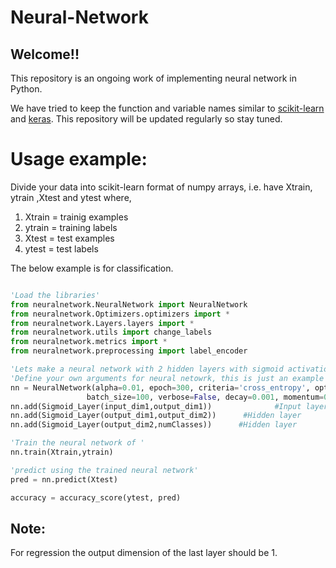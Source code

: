# Neural-Network
## Welcome!!
This repository is an ongoing work of implementing neural network in Python.

We have tried to keep the function and variable names similar to [scikit-learn](http://scikit-learn.org/stable/) and [keras](https://keras.io/). This repository will be updated regularly so stay tuned.

# Usage example:
Divide your data into scikit-learn format of numpy arrays, i.e. have Xtrain, ytrain ,Xtest and ytest where,

1. Xtrain = trainig examples
2. ytrain = training labels
3. Xtest = test examples
4. ytest = test labels 


The below example is for classification.
```python

'Load the libraries'
from neuralnetwork.NeuralNetwork import NeuralNetwork
from neuralnetwork.Optimizers.optimizers import *
from neuralnetwork.Layers.layers import *
from neuralnetwork.utils import change_labels
from neuralnetwork.metrics import *
from neuralnetwork.preprocessing import label_encoder

'Lets make a neural network with 2 hidden layers with sigmoid activation'
'Define your own arguments for neural netowrk, this is just an example'
nn = NeuralNetwork(alpha=0.01, epoch=300, criteria='cross_entropy', optimizer='SGD',
                 batch_size=100, verbose=False, decay=0.001, momentum=0.0, random_seed=None)
nn.add(Sigmoid_Layer(input_dim1,output_dim1))              #Input layer
nn.add(Sigmoid_Layer(output_dim1,output_dim2))      #Hidden layer
nn.add(Sigmoid_Layer(output_dim2,numClasses))      #Hidden layer

'Train the neural network of '
nn.train(Xtrain,ytrain)

'predict using the trained neural network'
pred = nn.predict(Xtest)

accuracy = accuracy_score(ytest, pred)
```
## Note:
For regression the output dimension of the last layer should be 1.
